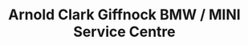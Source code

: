 ---
title: "Arnold Clark Giffnock BMW / MINI Service Centre"
url: /giffnock/arnold-clark-giffnock-bmw-mini-service-centre/
shop: Autowerkstatt
---